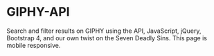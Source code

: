 # GIPHY-API
Search and filter results on GIPHY using the API, JavaScript, jQuery, Bootstrap 4, and our own twist on the Seven Deadly Sins.  This page is mobile responsive. 

